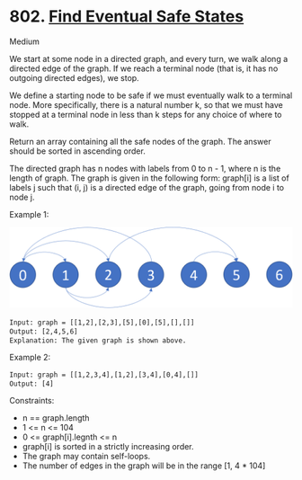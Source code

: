 # 802. [Find Eventual Safe States](https://leetcode.com/problems/find-eventual-safe-states/)

Medium

We start at some node in a directed graph, and every turn, we walk along a directed edge of the graph. If we reach a terminal node (that is, it has no outgoing directed edges), we stop.

We define a starting node to be safe if we must eventually walk to a terminal node. More specifically, there is a natural number k, so that we must have stopped at a terminal node in less than k steps for any choice of where to walk.

Return an array containing all the safe nodes of the graph. The answer should be sorted in ascending order.

The directed graph has n nodes with labels from 0 to n - 1, where n is the length of graph. The graph is given in the following form: graph[i] is a list of labels j such that (i, j) is a directed edge of the graph, going from node i to node j.


Example 1:

![Illustration of graph](1.png)

```shel
Input: graph = [[1,2],[2,3],[5],[0],[5],[],[]]
Output: [2,4,5,6]
Explanation: The given graph is shown above.
```

Example 2:

```shell
Input: graph = [[1,2,3,4],[1,2],[3,4],[0,4],[]]
Output: [4]
```

Constraints:

- n == graph.length
- 1 <= n <= 104
- 0 <= graph[i].legnth <= n
- graph[i] is sorted in a strictly increasing order.
- The graph may contain self-loops.
- The number of edges in the graph will be in the range [1, 4 * 104]
